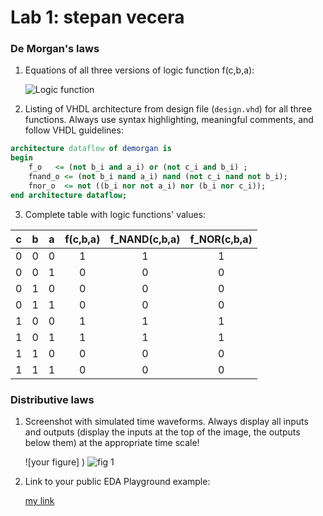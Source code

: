 
# Lab 1: stepan vecera

### De Morgan's laws

1. Equations of all three versions of logic function f(c,b,a):

   ![Logic function](images/equations.png)

2. Listing of VHDL architecture from design file (`design.vhd`) for all three functions. Always use syntax highlighting, meaningful comments, and follow VHDL guidelines:

```vhdl
architecture dataflow of demorgan is
begin
    f_o   <= (not b_i and a_i) or (not c_i and b_i) ;
    fnand_o <= (not b_i nand a_i) nand (not c_i nand not b_i);
    fnor_o  <= not ((b_i nor not a_i) nor (b_i nor c_i));
end architecture dataflow;
```

3. Complete table with logic functions' values:

| **c** | **b** |**a** | **f(c,b,a)** | **f_NAND(c,b,a)** | **f_NOR(c,b,a)** |
| :-: | :-: | :-: | :-: | :-: | :-: |
| 0 | 0 | 0 | 1 |1 | 1|
| 0 | 0 | 1 | 0 |0 | 0|
| 0 | 1 | 0 | 0 |0 | 0|
| 0 | 1 | 1 | 0 |0 | 0|
| 1 | 0 | 0 | 1 |1 | 1|
| 1 | 0 | 1 | 1 |1 | 1|
| 1 | 1 | 0 | 0 |0 | 0|
| 1 | 1 | 1 | 0 |0 | 0|

### Distributive laws

1. Screenshot with simulated time waveforms. Always display all inputs and outputs (display the inputs at the top of the image, the outputs below them) at the appropriate time scale!

   ![your figure]
)
![fig 1](https://user-images.githubusercontent.com/99388270/153748366-88502c08-f1c6-43d8-8d5e-b7f670081f5f.png)

2. Link to your public EDA Playground example:

   [my link](https://www.edaplayground.com/x/BGk7)
